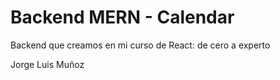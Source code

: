 # Backend MERN - Calendar

Backend que creamos en mi curso de React: de cero a experto

Jorge Luis Muñoz